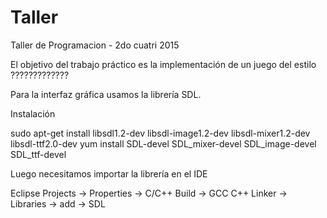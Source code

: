 # Taller
Taller de Programacion - 2do cuatri 2015

El objetivo del trabajo práctico es la implementación de un juego del estilo ?????????????

Para la interfaz gráfica usamos la librería SDL.

Instalación
	
   sudo apt-get install libsdl1.2-dev libsdl-image1.2-dev libsdl-mixer1.2-dev libsdl-ttf2.0-dev
   yum install SDL-devel SDL_mixer-devel SDL_image-devel SDL_ttf-devel

Luego necesitamos importar la librería en el IDE

   Eclipse
   Projects -> Properties -> C/C++ Build -> GCC C++ Linker -> Libraries -> add -> SDL

